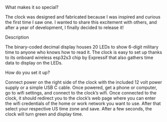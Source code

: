 What makes it so special?

The clock was designed and fabricated because I was inspired and curious the first time I saw one. I wanted to share this excitement with others, and after a year of development, I finally decided to release it!

Description

The binary-coded decimal display houses 20 LEDs to show 6-digit military time to anyone who knows how to read it. The clock is easy to set up thanks to its onboard wireless esp32s3 chip by Expressif that also gathers time data to display on the LEDs.

How do you set it up?

Connect power on the right side of the clock with the included 12 volt power supply or a simple USB C cable. Once powered, get a phone or computer, go to wifi settings, and connect to the clock’s wifi. Once connected to the clock, it should redirect you to the clock’s web page where you can enter the wifi credentials of the home or work network you want to use. After that select your respective US time zone and save. After a few seconds, the clock will turn green and display time.
